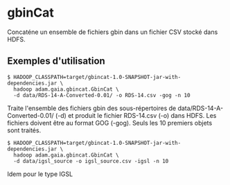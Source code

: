 gbinCat
=======

Concaténe un ensemble de fichiers gbin dans un fichier CSV stocké dans HDFS.

## Exemples d'utilisation
```
$ HADOOP_CLASSPATH=target/gbincat-1.0-SNAPSHOT-jar-with-dependencies.jar \
  hadoop adam.gaia.gbincat.GbinCat \
  -d data/RDS-14-A-Converted-0.01/ -o RDS-14.csv -gog -n 10
```
Traite l'ensemble des fichiers gbin des sous-répertoires de data/RDS-14-A-Converted-0.01/ (-d) et
produit le fichier RDS-14.csv (-o) dans HDFS.
Les fichiers doivent être au format GOG (-gog).
Seuls les 10 premiers objets sont traités.

```
$ HADOOP_CLASSPATH=target/gbincat-1.0-SNAPSHOT-jar-with-dependencies.jar \
  hadoop adam.gaia.gbincat.GbinCat \
  -d data/igsl_source -o igsl_source.csv -igsl -n 10
```
Idem pour le type IGSL

